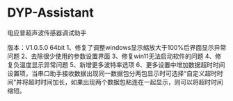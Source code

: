 # DYP-Assistant
电应普超声波传感器调试助手

版本：V1.0.5.0 64bit
1、修复了调整windows显示缩放大于100%后界面显示异常问题
2、去除很少使用的参数设置界面
3、修复win11无法启动软件的问题
4、修复负温度显示异常问题
5、新增更多波特率选项
6、更多设置中增加数据超时时间设置项，当串口助手接收数据出现同一数据包分两包显示时可选择“自定义超时时间”并将超时时间加长，如果出现两个数据包粘连在一起显示，则可以将超时时间缩短。
